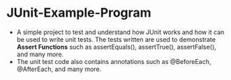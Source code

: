 # JUnit-Example-Program
- A simple project to test and understand how JUnit works and how it can be used to write unit tests. The tests written are used to demonstrate **Assert Functions** such as assertEquals(), assertTrue(), assertFalse(), and many more.
- The unit test code also contains annotations such as @BeforeEach, @AfterEach, and many more.
